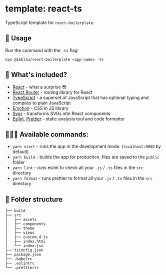 # template: react-ts

TypeScript template for `react-boilerplate`.

## 🚀 Usage

Run the command with the `-ts` flag:

```
npx @imklau/react-boilerplate <app-name> -ts
```

## 👀 What's included?

- [React](https://reactjs.org/) - what a surprise 😳
- [React Router](https://reactrouter.com/) - routing library for React
- [TypeScript](https://www.typescriptlang.org/) - a superset of JavaScript that has optional typing and compiles to plain JavaScript
- [Emotion](https://emotion.sh/docs/introduction) - CSS in JS library
- [Svgr](https://react-svgr.com/) - transforms SVGs into React components
- [Eslint](https://eslint.org/), [Prettier](https://prettier.io/) - static analysis tool and code formatter

## 👩🏻‍💻 Available commands:

- `yarn start` - runs the app in the development mode. (`localhost:9000` by default)
- `yarn build` - builds the app for production, files are saved to the `public` folder
- `yarn lint` - runs eslint to check all your `.js` / `.ts` files in the `src` directory
- `yarn format` - runs prettier to format all your `.js` / `.ts` files in the `src` directory

## 🌳 Folder structure

```
├── build
├── src
│   ├── assets
│   ├── components
│   ├── theme
│   ├── views
│   ├── custom.d.ts
│   ├── index.html
│   └── index.jsx
├── tsconfig.json
├── package.json
├── .babelrc
├── .eslintrc
└── .prettierrc
```
